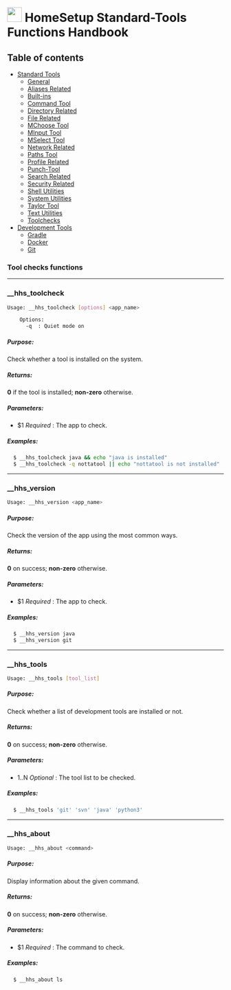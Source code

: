 # <img src="https://iili.io/HvtxC1S.png"  width="34" height="34"> HomeSetup Standard-Tools Functions Handbook

## Table of contents

<!-- toc -->
- [Standard Tools](../../functions.md#standard-tools)
  * [General](general.md#general-functions)
  * [Aliases Related](aliases-related.md#aliases-related-functions)
  * [Built-ins](built-ins.md#built-ins-functions)
  * [Command Tool](command-tool.md#command-tool)
  * [Directory Related](directory-related.md#directory-related-functions)
  * [File Related](file-related.md#file-related-functions)
  * [MChoose Tool](clitt.md#mchoose-tool)
  * [MInput Tool](clitt.md#minput-tool)
  * [MSelect Tool](clitt.md#mselect-tool)
  * [Network Related](network-related.md#network-related-functions)
  * [Paths Tool](paths-tool.md#paths-tool)
  * [Profile Related](profile-related.md#profile-related-functions)
  * [Punch-Tool](punch-tool.md#punch-tool)
  * [Search Related](search-related.md#search-related-functions)
  * [Security Related](security-related.md#security-related-functions)
  * [Shell Utilities](shell-utilities.md#shell-utilities)
  * [System Utilities](system-utilities.md#system-utilities)
  * [Taylor Tool](taylor-tool.md#taylor-tool)
  * [Text Utilities](text-utilities.md#text-utilities)
  * [Toolchecks](toolchecks.md#tool-checks-functions)
- [Development Tools](../../functions.md#development-tools)
  * [Gradle](../dev-tools/gradle-tools.md#gradle-functions)
  * [Docker](../dev-tools/docker-tools.md#docker-functions)
  * [Git](../dev-tools/git-tools.md#git-functions)
<!-- tocstop -->


### Tool checks functions

------
### __hhs_toolcheck

```bash
Usage: __hhs_toolcheck [options] <app_name>

    Options:
      -q  : Quiet mode on
```

##### **Purpose**:

Check whether a tool is installed on the system.

##### **Returns**:

**0** if the tool is installed; **non-zero** otherwise.

##### **Parameters**: 

  - $1 _Required_ : The app to check.

##### **Examples:**

```bash
  $ __hhs_toolcheck java && echo "java is installed"
  $ __hhs_toolcheck -q nottatool || echo "nottatool is not installed"
```

------
### __hhs_version

```bash
Usage: __hhs_version <app_name>
```

##### **Purpose**:

Check the version of the app using the most common ways.

##### **Returns**:

**0** on success; **non-zero** otherwise.

##### **Parameters**: 

  - $1 _Required_ : The app to check.

##### **Examples:**

```bash
  $ __hhs_version java
  $ __hhs_version git
```

------
### __hhs_tools

```bash
Usage: __hhs_tools [tool_list]
```

##### **Purpose**:

Check whether a list of development tools are installed or not.

##### **Returns**:

**0** on success; **non-zero** otherwise.

##### **Parameters**: 

  - $1..$N _Optional_ : The tool list to be checked.

##### **Examples:**

```bash
  $ __hhs_tools 'git' 'svn' 'java' 'python3'
```

------
### __hhs_about

```bash
Usage: __hhs_about <command>
```

##### **Purpose**:

Display information about the given command.

##### **Returns**:

**0** on success; **non-zero** otherwise.

##### **Parameters**: 

  - $1 _Required_ : The command to check.

##### **Examples:**

```bash
  $ __hhs_about ls
```
